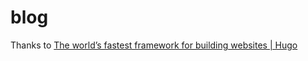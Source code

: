 # blog

Thanks to [The world’s fastest framework for building websites \| Hugo](https://gohugo.io/)
